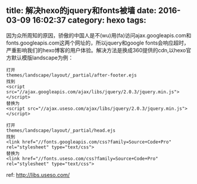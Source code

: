 title: 解决hexo的jquery和fonts被墙
date: 2016-03-09 16:02:37
category: hexo
tags:
---
因为众所周知的原因，骄傲的中国人是不(wu)用(fa)访问ajax.googleapis.com和fonts.googleapis.com这两个网址的，所以jquery和google fonts会响应超时，严重影响我们的hexo博客的用户体验。解决方法是换成360提供的cdn,以hexo官方默认模版landscape为例：
```
打开
themes/landscape/layout/_partial/after-footer.ejs
找到
<script src="//ajax.googleapis.com/ajax/libs/jquery/2.0.3/jquery.min.js"></script>
替换为
<script src="//ajax.useso.com/ajax/libs/jquery/2.0.3/jquery.min.js"></script>
```

```
打开
themes/landscape/layout/_partial/head.ejs
找到
<link href="//fonts.googleapis.com/css?family=Source+Code+Pro" rel="stylesheet" type="text/css">
替换为
<link href="//fonts.useso.com/css?family=Source+Code+Pro" rel="stylesheet" type="text/css">
```

ref: http://libs.useso.com/